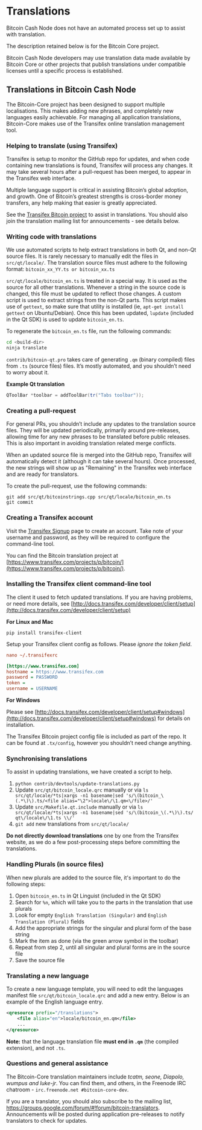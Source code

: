 Translations
============

Bitcoin Cash Node does not have an automated process set up to assist
with translation.

The description retained below is for the Bitcoin Core project.

Bitcoin Cash Node developers may use translation data made available by
Bitcoin Core or other projects that publish translations under compatible
licenses until a specific process is established.


Translations in Bitcoin Cash Node
---------------------------------

The Bitcoin-Core project has been designed to support multiple localisations. This
makes adding new phrases, and completely new languages easily achievable. For managing
all application translations, Bitcoin-Core makes use of the Transifex online translation
management tool.

### Helping to translate (using Transifex)
Transifex is setup to monitor the GitHub repo for updates, and when code containing
new translations is found, Transifex will process any changes. It may take several
hours after a pull-request has been merged, to appear in the Transifex web interface.

Multiple language support is critical in assisting Bitcoin’s global adoption, and
growth. One of Bitcoin’s greatest strengths is cross-border money transfers, any
help making that easier is greatly appreciated.

See the [Transifex Bitcoin project](https://www.transifex.com/projects/p/bitcoin/)
to assist in translations. You should also join the translation mailing list for
announcements - see details below.

### Writing code with translations
We use automated scripts to help extract translations in both Qt, and non-Qt source
files. It is rarely necessary to manually edit the files in `src/qt/locale/`. The
translation source files must adhere to the following format:
`bitcoin_xx_YY.ts or bitcoin_xx.ts`

`src/qt/locale/bitcoin_en.ts` is treated in a special way. It is used as the source
for all other translations. Whenever a string in the source code is changed, this
file must be updated to reflect those changes. A custom script is used to extract
strings from the non-Qt parts. This script makes use of `gettext`, so make sure
that utility is installed (ie, `apt-get install gettext` on Ubuntu/Debian). Once
this has been updated, `lupdate` (included in the Qt SDK) is used to update `bitcoin_en.ts`.

To regenerate the `bitcoin_en.ts` file, run the following commands:
```sh
cd <build-dir>
ninja translate
```

`contrib/bitcoin-qt.pro` takes care of generating `.qm` (binary compiled) files
from `.ts` (source files) files. It’s mostly automated, and you shouldn’t need to
worry about it.

**Example Qt translation**
```cpp
QToolBar *toolbar = addToolBar(tr("Tabs toolbar"));
```

### Creating a pull-request
For general PRs, you shouldn’t include any updates to the translation source files.
They will be updated periodically, primarily around pre-releases, allowing time for
any new phrases to be translated before public releases. This is also important
in avoiding translation related merge conflicts.

When an updated source file is merged into the GitHub repo, Transifex will automatically
detect it (although it can take several hours). Once processed, the new strings
will show up as "Remaining" in the Transifex web interface and are ready for translators.

To create the pull-request, use the following commands:
```
git add src/qt/bitcoinstrings.cpp src/qt/locale/bitcoin_en.ts
git commit
```

### Creating a Transifex account
Visit the [Transifex Signup](https://www.transifex.com/signup/) page to create an
account. Take note of your username and password, as they will be required to configure
the command-line tool.

You can find the Bitcoin translation project at [https://www.transifex.com/projects/p/bitcoin/](https://www.transifex.com/projects/p/bitcoin/).

### Installing the Transifex client command-line tool
The client it used to fetch updated translations. If you are having problems, or
need more details, see [http://docs.transifex.com/developer/client/setup](http://docs.transifex.com/developer/client/setup)

**For Linux and Mac**

`pip install transifex-client`

Setup your Transifex client config as follows. Please *ignore the token field*.

```ini
nano ~/.transifexrc

[https://www.transifex.com]
hostname = https://www.transifex.com
password = PASSWORD
token =
username = USERNAME
```

**For Windows**

Please see [http://docs.transifex.com/developer/client/setup#windows](http://docs.transifex.com/developer/client/setup#windows)
for details on installation.

The Transifex Bitcoin project config file is included as part of the repo. It can
be found at `.tx/config`, however you shouldn’t need change anything.

### Synchronising translations
To assist in updating translations, we have created a script to help.

1. `python contrib/devtools/update-translations.py`
2. Update `src/qt/bitcoin_locale.qrc` manually or via
   `ls src/qt/locale/*ts|xargs -n1 basename|sed 's/\(bitcoin_\(.*\)\).ts/<file alias="\2">locale\/\1.qm<\/file>/'`
3. Update `src/Makefile.qt.include` manually or via
   `ls src/qt/locale/*ts|xargs -n1 basename|sed 's/\(bitcoin_\(.*\)\).ts/
   qt\/locale\/\1.ts \\/'`
4. `git add` new translations from `src/qt/locale/`

**Do not directly download translations** one by one from the Transifex website,
as we do a few post-processing steps before committing the translations.

### Handling Plurals (in source files)
When new plurals are added to the source file, it's important to do the following
steps:

1. Open `bitcoin_en.ts` in Qt Linguist (included in the Qt SDK)
2. Search for `%n`, which will take you to the parts in the translation that use
   plurals
3. Look for empty `English Translation (Singular)` and `English Translation (Plural)`
   fields
4. Add the appropriate strings for the singular and plural form of the base string
5. Mark the item as done (via the green arrow symbol in the toolbar)
6. Repeat from step 2, until all singular and plural forms are in the source file
7. Save the source file

### Translating a new language
To create a new language template, you will need to edit the languages manifest file
`src/qt/bitcoin_locale.qrc` and add a new entry. Below is an example of the English
language entry.

```xml
<qresource prefix="/translations">
    <file alias="en">locale/bitcoin_en.qm</file>
    ...
</qresource>
```

**Note:** that the language translation file **must end in `.qm`**
(the compiled extension), and not `.ts`.

### Questions and general assistance
The Bitcoin-Core translation maintainers include *tcatm, seone, Diapolo, wumpus
and luke-jr*. You can find them, and others, in the Freenode IRC
chatroom - `irc.freenode.net #bitcoin-core-dev`.

If you are a translator, you should also subscribe to the mailing list,
https://groups.google.com/forum/#!forum/bitcoin-translators. Announcements will
be posted during application pre-releases to notify translators to check for updates.
